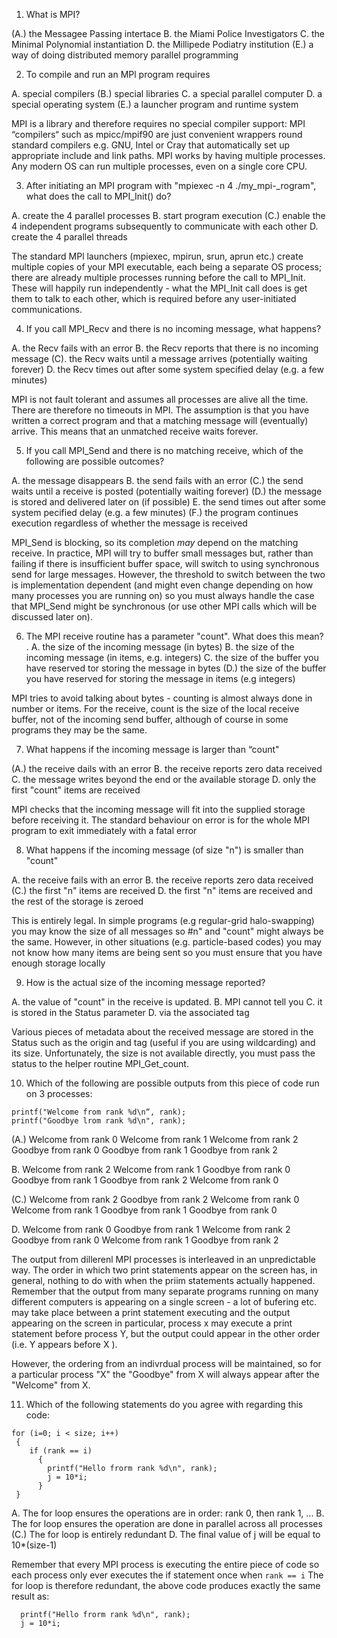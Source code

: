 <!-- Adapted from material by EPCC -->
<!-- https://github.com/EPCCed/archer2-MPI-2020-05-14 -->

1. What is MPI?

(A.) the Messagee Passing intertace
B. the Miami Police Investigators
C. the Minimal Polynomial instantiation
D. the Millipede Podiatry institution
(E.) a way of doing distributed memory parallel programming

2. To compile and run an MPl program requires

A. special compilers
(B.) special libraries
C.  a special parallel computer
D. a special operating system
(E.) a launcher program and runtime system


 MPI is a library and therefore requires no special compiler support:
 MPI “compilers“ such as mpicc/mpif90 are just convenient wrappers
 round standard compilers e.g. GNU, Intel or Cray that automatically
 set up appropriate include and link paths. MPI works by having
 multiple processes. Any modern OS can run multiple processes, even
 on a single core CPU.

3. After initiating an MPI program with "mpiexec -n 4
./my_mpi-_rogram", what does the call to MPI_Init() do?

A. create the 4 parallel processes
B. start program execution
(C.) enable the 4 independent programs subsequently to communicate with each other
D. create the 4 parallel threads

The standard MPl launchers (mpiexec, mpirun, srun, aprun etc.) create
multiple copies of your MPI executable, each being a separate OS
process; there are already multiple processes running before the call
to MPI_Init. These will happily run independently - what the MPI_Init 
call does is get them to talk to each other, which is required before
any user-initiated communications.

4. If you call MPI_Recv and there is no incoming message, what happens?

A. the Recv fails with an error
B.  the Recv reports that there is no incoming message
(C). the Recv waits until a message arrives (potentially waiting forever)
D. the Recv times out after some system specified delay (e.g. a few
minutes)

MPI is not fault tolerant and assumes all processes are alive all the
time. There are therefore no timeouts in MPI. The assumption is that
you have written a correct program and that a matching message will
(eventually) arrive. This means that an unmatched receive waits
forever.

5. If you call MPI_Send and there is no matching receive, which of the
   following are possible outcomes? 
   
A. the message disappears 
B. the send fails with an error
(C.) the send waits until a receive is posted (potentially waiting forever)
(D.) the message is stored and delivered later on (if possible)
E. the send times out after some system pecified delay (e.g. a few minutes)
(F.) the program continues execution regardless of whether the message
is received 

MPI_Send is blocking, so its completion *may* depend on the matching
receive. In practice, MPI will try to buffer small messages but,
rather than failing if there is insufficient buffer space, will switch
to using synchronous send for large messages. However, the threshold
to switch between the two is implementation dependent (and might even
change depending on how many processes you are running on) so you must
always handle the case that MPI_Send might be synchronous (or use
other MPI calls which will be discussed later on).

6. The MPI receive routine has a parameter "count". What does this mean? .
A. the size of the incoming message (in bytes)
B. the size of the incoming message (in items, e.g. integers)
C. the size of the buffer you have reserved tor storing the message in bytes
(D.) the size of the buffer you have reserved for storing the message in items (e.g integers)

MPI tries to avoid talking about bytes - counting is almost always
done in number or items. For the receive, count is the size of the
local receive buffer, not of the incoming send buffer, although of
course in some programs they may be the same. 

7. What happens if the incoming message is larger than “count"

(A.) the receive dails with an error
B. the receive reports zero data received
C. the message writes beyond the end or the available storage
D. only the first "count" items are received 

MPI checks that the incoming message will fit into the supplied
storage before receiving it. The standard behaviour on error is for
the whole MPI program to exit immediately with a fatal error

8. What happens if the incoming message (of size "n") is smaller than "count"

A. the receive fails with an error
B. the receive reports zero data received
(C.) the first "n" items are received
D. the first "n" items are received and the rest of the storage is zeroed

This is entirely legal. In simple programs (e.g regular-grid
halo-swapping) you may know the size of all messages so #n" and
"count" might always be the same. However, in other situations
(e.g. particle-based codes) you may not know how many items are being
sent so you must ensure that you have enough storage locally

9. How is the actual size of the incoming message reported?

A. the value of "count" in the receive is updated.
B. MPI cannot tell you
C. it is stored in the Status parameter
D. via the associated tag

Various pieces of metadata about the received message are stored in
the Status such as the origin and tag (useful if you are using
wildcarding) and its size. Unfortunately, the size is not available
directly, you must pass the status to the helper routine MPI_Get_count.

10. Which of the following are possible outputs from this piece of
    code run on 3 processes: 

```
printf("Welcome from rank %d\n“, rank);
printf("Goodbye lrom rank %d\n", rank);
```

(A.)  Welcome from rank 0
      Welcome from rank 1
      Welcome from rank 2
      Goodbye from rank 0
      Goodbye from rank 1
      Goodbye from rank 2
	 
B.  Welcome from rank 2
	Welcome from rank 1	
	Goodbye from rank 0
	 Goodbye from rank 1
	 Goodbye from rank 2
	 Welcome from rank 0

(C.)  Welcome from rank 2
    Goodbye from rank 2
    Welcome from rank 0
    Welcome from rank 1
    Goodbye from rank 1
    Goodbye from rank 0
	
D.  Welcome from rank 0
    Goodbye from rank 1
    Welcome from rank 2
    Goodbye from rank 0
	Welcome from rank 1
    Goodbye from rank 2
	
The output from dillerenl MPI processes is interleaved in an
unpredictable way. The order in which two print statements appear on
the screen has, in general, nothing to do with when the priim
statements actually happened. Remember that the output from many 
separate programs running on many different computers is appearing on a
single screen - a lot of bufering etc. may take place between a print
statement executing and the output appearing on the screen in
particular, process x may execute a print statement before 
process Y, but the output could appear in the other order (i.e. Y
appears before X ).

However, the ordering from an indivrdual process will be maintained,
so for a particular process "X" the "Goodbye" from X will always
appear after the "Welcome" from X. 

11. Which of the following statements do you agree with regarding this code:

```
for (i=0; i < size; i++)
 { 
    if (rank == i)
      {
        printf("Hello frorm rank %d\n", rank);
        j = 10*i;
      }
 }
```

A. The for loop ensures the operations are in order: rank 0, then rank
1, ...
B. The for loop ensures the operation are done in parallel across all processes
(C.) The for loop is entirely redundant
D. The final value of j will be equal to 10*(size-1)

 Remember that every MPI process is executing the entire piece of code
 so each process only ever executes the if statement once when `rank ==
 i` The for loop is therefore
redundant, the above code produces exactly the same result as:

```
  printf("Hello frorm rank %d\n", rank);
  j = 10*i;
```
